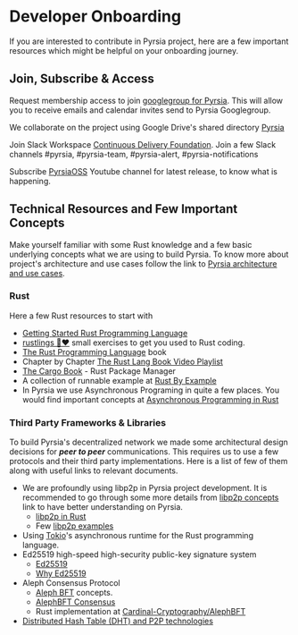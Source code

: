# Developer Onboarding

If you are interested to contribute in Pyrsia project, here are a few important resources which might be helpful on your onboarding journey.

## Join, Subscribe & Access

Request membership access to join [googlegroup for Pyrsia](https://groups.google.com/g/pyrsia). This will allow you to
receive emails and calendar invites send to Pyrsia Googlegroup.

We collaborate on the project using Google Drive's shared directory
[Pyrsia](https://drive.google.com/drive/folders/1vXO2YUjdyFXfjNGiKn82kUQ5ePrzp_jV?usp=share_link)

Join Slack Workspace [Continuous Delivery Foundation](https://cdeliveryfdn.slack.com/). Join a few Slack channels #pyrsia, #pyrsia-team, #pyrsia-alert, #pyrsia-notifications

Subscribe [PyrsiaOSS](https://www.youtube.com/channel/UClPQKloIElvJk7EdSST3W5g) Youtube channel for latest release, to know what is happening.

## Technical Resources and Few Important Concepts

Make yourself familiar with some Rust knowledge and a few basic underlying concepts what we are using to build Pyrsia.
To know more about project's architecture and use cases follow the link to
[Pyrsia architecture and use cases](https://github.com/pyrsia/pyrsia/blob/main/docs/developers/pyrsia-architecture-and-use-cases.md).

### Rust

Here a few Rust resources to start with

- [Getting Started Rust Programming Language](https://www.rust-lang.org/learn/get-started)
- [rustlings 🦀❤️](https://github.com/rust-lang/rustlings) small exercises to get you used to Rust coding.
- [The Rust Programming Language](https://doc.rust-lang.org/stable/book/) book
- Chapter by Chapter [The Rust Lang Book Video Playlist](https://www.youtube.com/playlist?list=PLai5B987bZ9CoVR-QEIN9foz4QCJ0H2Y8)
- [The Cargo Book](https://doc.rust-lang.org/cargo/index.html) - Rust Package Manager
- A collection of runnable example at [Rust By Example](https://doc.rust-lang.org/stable/rust-by-example/)
- In Pyrsia we use Asynchronous Programing in quite a few places. You would find important concepts at [Asynchronous Programming in Rust](https://rust-lang.github.io/async-book/)

### Third Party Frameworks & Libraries

To build Pyrsia's decentralized network we made some architectural design decisions for **_peer to peer_**
communications. This requires us to use a few protocols and their third party implementations. Here is a list of few
of them along with useful links to relevant documents.

- We are profoundly using libp2p in Pyrsia project development. It is recommended to go through some more details from
[libp2p concepts](https://docs.libp2p.io/concepts/) link to have better understanding on Pyrsia.
  - [libp2p in Rust](https://github.com/libp2p/rust-libp2p)
  - Few [libp2p examples](https://github.com/libp2p/rust-libp2p/tree/master/examples)
- Using [Tokio](https://tokio.rs/tokio/tutorial)'s asynchronous runtime for the Rust programming language.
- Ed25519 high-speed high-security public-key signature system
  - [Ed25519](https://ed25519.cr.yp.to/index.html)
  - [Why Ed25519](https://sectigostore.com/blog/ecdsa-vs-rsa-everything-you-need-to-know/)
- Aleph Consensus Protocol
  - [Aleph BFT](https://cardinal-cryptography.github.io/AlephBFT/what_is_aleph_bft.html) concepts.
  - [AlephBFT Consensus](https://docs.alephzero.org/aleph-zero/explore/alephbft-consensus)
  - Rust implementation at [Cardinal-Cryptography/AlephBFT](https://github.com/Cardinal-Cryptography/AlephBFT)
- [Distributed Hash Table (DHT) and P2P technologies](https://www.sobyte.net/post/2022-01/dht-and-p2p/)
